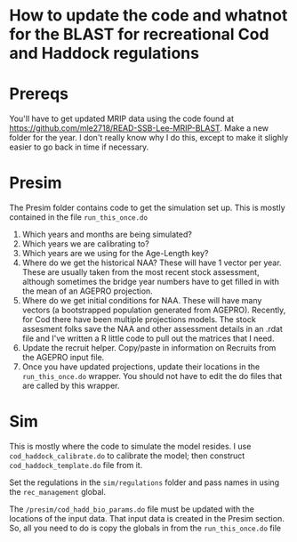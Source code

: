 # How to update the code and whatnot for the BLAST for recreational Cod and Haddock regulations

# Prereqs
You'll have to get updated MRIP data using the code found at https://github.com/mle2718/READ-SSB-Lee-MRIP-BLAST.
Make a new folder for the year. I don't really know why I do this, except to make it slighly easier to go back in time if necessary.

# Presim

The Presim folder contains code to get the simulation set up.  This is mostly contained in the file ``run_this_once.do``
1. Which years and months are being simulated? 
2. Which years we are calibrating to? 
3. Which years are we using for the Age-Length key?
4. Where do we get the historical NAA? These will have 1 vector per year.  These are usually taken from the most recent stock assessment, although sometimes the bridge year numbers have to get filled in with the mean of an AGEPRO projection.
5. Where do we get initial conditions for NAA. These will have many vectors (a bootstrapped population generated from AGEPRO).  Recently, for Cod there have been multiple projections models.  The stock assesment folks save the NAA and other assessment details in an .rdat file and I've written a R little code to pull out the matrices that I need.
6. Update the recruit helper. Copy/paste in information on Recruits from the AGEPRO input file.
7. Once you have updated projections, update their locations in the ``run_this_once.do`` wrapper.  You should not have to edit the do files that are called by this wrapper.
 


# Sim
This is mostly where the code to simulate the model resides. I use ``cod_haddock_calibrate.do`` to calibrate the model; then construct ``cod_haddock_template.do`` file from it. 

Set the regulations in the ``sim/regulations`` folder and pass names in using the ``rec_management`` global.

The ``/presim/cod_hadd_bio_params.do`` file must be updated with the locations of the input data. That input data is created in the Presim section.  So, all you need to do is copy the globals in from the ``run_this_once.do`` file